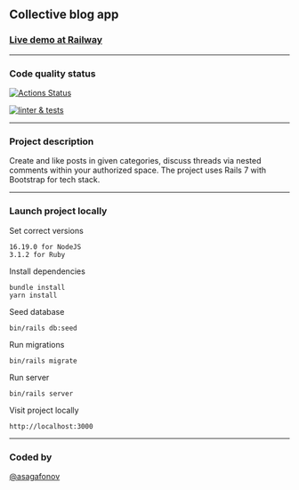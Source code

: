 ## Collective blog app


### [Live demo at Railway](https://rails-project-64-production-6e5e.up.railway.app)

<hr>

### Code quality status

[![Actions Status](https://github.com/asagafonov/rails-project-64/workflows/hexlet-check/badge.svg)](https://github.com/asagafonov/rails-project-64/actions)

[![linter & tests](https://github.com/asagafonov/rails-project-64/actions/workflows/linter-and-tests.yml/badge.svg?branch=main)](https://github.com/asagafonov/rails-project-64/actions/workflows/linter-and-tests.yml)

<hr>

### Project description

Create and like posts in given categories, discuss threads via nested comments within your authorized space. The project uses Rails 7 with Bootstrap for tech stack.

<hr>

### Launch project locally

Set correct versions
```
16.19.0 for NodeJS
3.1.2 for Ruby
```

Install dependencies
```
bundle install
yarn install
```

Seed database
```
bin/rails db:seed
```

Run migrations
```
bin/rails migrate
```

Run server
```
bin/rails server
```

Visit project locally
```
http://localhost:3000
```

<hr>

### Coded by

[@asagafonov](https://github.com/asagafonov)
